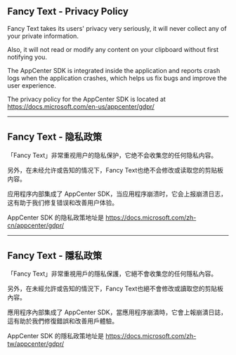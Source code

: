 ## Fancy Text - Privacy Policy

Fancy Text takes its users' privacy very seriously, it will never collect any of your private information. 

Also, it will not read or modify any content on your clipboard without first notifying you.

The AppCenter SDK is integrated inside the application and reports crash logs when the application crashes, which helps us fix bugs and improve the user experience.

The privacy policy for the AppCenter SDK is located at https://docs.microsoft.com/en-us/appcenter/gdpr/


----

## Fancy Text - 隐私政策 

「Fancy Text」非常重视用户的隐私保护，它绝不会收集您的任何隐私内容。

另外，在未经允许或告知的情况下，Fancy Text也绝不会修改或读取您的剪贴板内容。

应用程序内部集成了 AppCenter SDK，当应用程序崩溃时，它会上报崩溃日志，这有助于我们修复错误和改善用户体验。

AppCenter SDK 的隐私政策地址是 https://docs.microsoft.com/zh-cn/appcenter/gdpr/


----

## Fancy Text - 隱私政策 

「Fancy Text」非常重視用戶的隱私保護，它絕不會收集您的任何隱私內容。

另外，在未經允許或告知的情況下，Fancy Text也絕不會修改或讀取您的剪貼板內容。

應用程序內部集成了 AppCenter SDK，當應用程序崩潰時，它會上報崩潰日誌，這有助於我們修復錯誤和改善用戶體驗。

AppCenter SDK 的隱私政策地址是 https://docs.microsoft.com/zh-tw/appcenter/gdpr/
